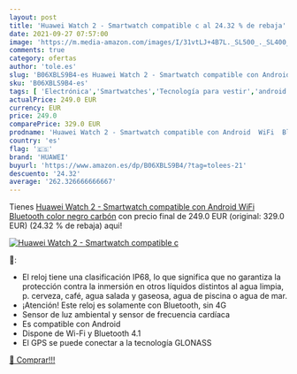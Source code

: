 ```yaml
---
layout: post
title: 'Huawei Watch 2 - Smartwatch compatible c al 24.32 % de rebaja'
date: 2021-09-27 07:57:00
image: 'https://m.media-amazon.com/images/I/31vtLJ+4B7L._SL500_._SL400_.jpg'
comments: true
category: ofertas
author: 'tole.es'
slug: 'B06XBLS9B4-es Huawei Watch 2 - Smartwatch compatible con Android WiFi...'
sku: 'B06XBLS9B4-es'
tags: [ 'Electrónica','Smartwatches','Tecnología para vestir','android','huawei', ]
actualPrice: 249.0 EUR
currency: EUR
price: 249.0
comparePrice: 329.0 EUR
prodname: 'Huawei Watch 2 - Smartwatch compatible con Android  WiFi  Bluetooth  color negro carbón'
country: 'es'
flag: '🇪🇸'
brand: 'HUAWEI'
buyurl: 'https://www.amazon.es/dp/B06XBLS9B4/?tag=tolees-21'
descuento: '24.32'
average: '262.326666666667'
---
```


Tienes [Huawei Watch 2 - Smartwatch compatible con Android  WiFi  Bluetooth  color negro carbón](https://www.amazon.es/dp/B06XBLS9B4/?tag=tolees-21) con precio final de  249.0 EUR (original: 329.0 EUR) (24.32 %  de rebaja) aqui!

[![Huawei Watch 2 - Smartwatch compatible c](https://m.media-amazon.com/images/I/31vtLJ+4B7L._SL500_._SL400_.jpg)](https://www.amazon.es/dp/B06XBLS9B4/?tag=tolees-21)

🔎:

- El reloj tiene una clasificación IP68, lo que significa que no garantiza la protección contra la inmersión en otros líquidos distintos al agua limpia, p. cerveza, café, agua salada y gaseosa, agua de piscina o agua de mar.
- ¡Atención! Este reloj es solamente con Bluetooth, sin 4G
- Sensor de luz ambiental y sensor de frecuencia cardíaca
- Es compatible con Android
- Dispone de Wi-Fi y Bluetooth 4.1
- El GPS se puede conectar a la tecnología GLONASS

[🛒 Comprar!!!](https://www.amazon.es/dp/B06XBLS9B4/?tag=tolees-21)
